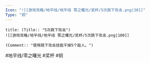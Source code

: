 ```yaml
---
Icon: "![[游戏攻略/地平线/地平线 零之曙光/奖杯/5次跳下攻击.png|30]]"
Type: "铜"
---
```

```ad-common-bronze-trophy
title: (Title:: "5次跳下攻击")
![[游戏攻略/地平线/地平线 零之曙光/奖杯/5次跳下攻击.png|100]]

(Comment:: "使用跳下攻击技能干掉5个敌人。")
```

#地平线/零之曙光 #奖杯 #铜
